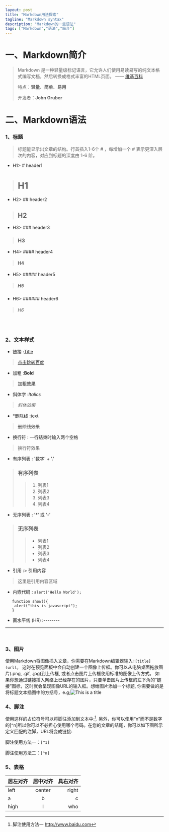 ```yaml
---
layout: post
title: "Markdown用法探索"
tagline: "Markdown syntax"
description: "Markdown的一些语法"
tags: ["Markdown","语法","简介"]
---
```



**一、Markdown简介**  
======


> Markdown 是一种轻量级标记语言，它允许人们使用易读易写的纯文本格式编写文档，然后转换成格式丰富的HTML页面。 —— [维基百科](https://zh.wikipedia.org/wiki/Markdown)
>
> 特点：**轻量**、**简单**、**易用**
>
> 开发者：**John Gruber**


         
            
            
             

**二、Markdown语法**
====

 ### 1、标题

>标题能显示出文章的结构。行首插入1-6个 # ，每增加一个 # 表示更深入层次的内容，对应到标题的深度由 1-6 阶。  

* H1> # header1
># H1
* H2> ## header2
>## H2
* H3> ### header3
>### H3
* H4> #### header4
>#### H4
* H5> ##### header5
>##### H5
* H6> ###### header6
>###### H6
<br>


 ### 2、文本样式
* 链接 :[Title](URL)
> [点击跳转百度](http://www.baidu.com)
* 加粗 :**Bold**
> **加粗效果**
* 斜体字 :*Italics*
> *斜体效果*
* *删除线 :~~text~~
> ~~删除线效果~~
* 换行符 : 一行结束时输入两个空格
> 换行符效果  
* 有序列表 : '数字' + '.'
> ### 有序列表
> > 1. 列表1
> > 2. 列表2
> > 3. 列表3
> > 4. 列表4
* 无序列表 : '*' 或 '-'
> ### 无序列表
> > * 列表1
> > * 列表2
> > * 列表3
> > * 列表4
* 引用 :> 引用内容
> 这里是引用内容区域
* 内嵌代码 : `alert('Hello World');`
```
   function show(){
   	alert("this is javascript");
   }
```
* 画水平线 (HR) :--------  

---

<br>

 ### 3、图片

使用Markdown将图像插入文章，你需要在Markdown编辑器输入```![title](url)```。 这时在预览面板中会自动创建一个图像上传框。你可以从电脑桌面拖放图片(.png, .gif, .jpg)到上传框, 或者点击图片上传框使用标准的图像上传方式。 如果你想通过链接插入网络上已经存在的图片，只要单击图片上传框的左下角的“链接”图标，这时就会呈现图像URL的输入框。想给图片添加一个标题, 你需要做的是将标题文本插图中的方括号，e.g;![This is a title](http://pic.58pic.com/58pic/14/27/45/71r58PICmDM_1024.jpg)
<br>
 ### 4、脚注
使用这样的占位符号可以将脚注添加到文本中:[^1]. 另外，你可以使用“n”而不是数字的[^n]所以你可以不必担心使用哪个号码。在您的文章的结尾，你可以如下图所示定义匹配的注脚，URL将变成链接:

脚注使用方法一：```[^1]```

脚注使用方法二：```[^n]```
<br>

 ### 5、表格
居左对齐|居中对齐|具右对齐
:-------|:-------:|-----:
left|center|right
a|b|c
high|I|who


[^1]: 脚注使用方法一  http://www.baidu.com